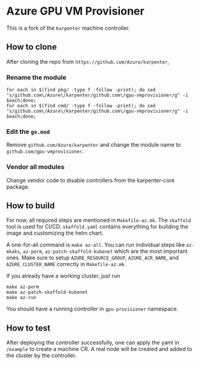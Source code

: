 # Azure GPU VM Provisioner
This is a fork of the `Karpenter` machine controller. 

## How to clone
After cloning the repo from `https://github.com/Azure/karpenter`,
### Rename the module
```
for each in $(find pkg/ -type f -follow -print); do sed "s/github.com\/Azure\/karpenter/github.com\/gpu-vmprovisioner/g" -i $each;done;
for each in $(find cmd/ -type f -follow -print); do sed "s/github.com\/Azure\/karpenter/github.com\/gpu-vmprovisioner/g" -i $each;done;
```
### Edit the `go.mod`
Remove `github.com/Azure/karpenter` and change the module name to `github.com/gpu-vmprovisioner`.

### Vendor all modules
Change vendor code to disable controllers from the karpenter-core package.

## How to build

For now, all required steps are mentioned in `Makefile-az.mk`. The `skaffold` tool is used for CI/CD. `skaffold.yaml` contains everything for building the image and customizing the helm chart.

A one-for-all command is `make az-all`. You can run individual steps like `az-mkaks`, `az-perm`, `az-patch-skaffold-kubenet` which are the most important ones. Make sure to setup `AZURE_RESOURCE_GROUP`, `AZURE_ACR_NAME`, and `AZURE_CLUSTER_NAME` correctly in `Makefile-az.mk`.

If you already have a working cluster, just run 
```
make az-perm
make az-patch-skaffold-kubenet
make az-run
```
You should have a running controller in `gpu-provisioner` namespace.

## How to test
After deploying the controller successfully, one can apply the yaml in `/example` to create a machine CR. A real node will be created and added to the cluster by the controller.
